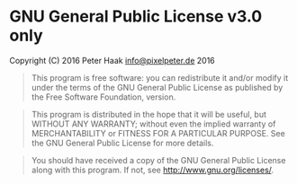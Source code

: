 # GNU General Public License v3.0 only

Copyright (C) 2016 Peter Haak <info@pixelpeter.de> 2016

> This program is free software: you can redistribute it and/or modify it under the terms of the GNU General Public License as published by the Free Software Foundation, version.

>This program is distributed in the hope that it will be useful, but WITHOUT ANY WARRANTY; without even the implied warranty of MERCHANTABILITY or FITNESS FOR A PARTICULAR PURPOSE. See the GNU General Public License for more details.

> You should have received a copy of the GNU General Public License along with this program. If not, see <http://www.gnu.org/licenses/>.